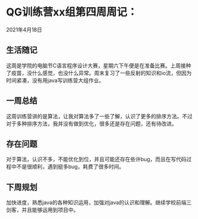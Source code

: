 # QG训练营xx组第四周周记：
2021年4月18日

## 生活随记

这周是学院的电脑节C语言程序设计大赛，星期六下午便是在准备比赛。上周接种了疫苗，没什么感觉，也没什么异常。周末复习了一些反射的知识和io流，但因为时间紧凑，没有用java写训练营大组作业。

## 一周总结

这周训练营讲的是算法，让我对算法多了一些了解，认识了更多的排序方法。不过对于多种排序方法，我并没有做到优化，很多还是存在问题，还有待改进。

## 存在问题

对于算法，认识不多，不能优化到位，并且可能还存在些许bug，而且在写代码过程中不是很顺利，遇到挺多bug，耗费了很多时间。



## 下周规划

加快进度，熟悉java的各种知识运用，加强对java的认识和理解。继续学校前端三剑客，并且能够运用到项目中。


